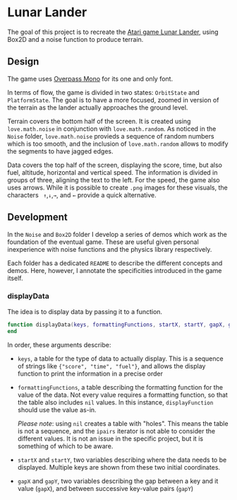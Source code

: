 # Lunar Lander

The goal of this project is to recreate the [Atari game Lunar Lander](<https://en.wikipedia.org/wiki/Lunar_Lander_(1979_video_game)>), using Box2D and a noise function to produce terrain.

## Design

The game uses [Overpass Mono](https://fonts.google.com/specimen/Overpass+Mono) for its one and only font.

In terms of flow, the game is divided in two states: `OrbitState` and `PlatformState`. The goal is to have a more focused, zoomed in version of the terrain as the lander actually approaches the ground level.

Terrain covers the bottom half of the screen. It is created using `love.math.noise` in conjunction with `love.math.random`. As noticed in the `Noise` folder, `love.math.noise` provieds a sequence of random numbers which is too smooth, and the inclusion of `love.math.random` allows to modify the segments to have jagged edges.

Data covers the top half of the screen, displaying the score, time, but also fuel, altitude, horizontal and vertical speed. The information is divided in groups of three, aligning the text to the left. For the speed, the game also uses arrows. While it is possible to create `.png` images for these visuals, the characters ` ↑`,`↓`,`→`, and `←` provide a quick alternative.

## Development

In the `Noise` and `Box2D` folder I develop a series of demos which work as the foundation of the eventual game. These are useful given personal inexperience with noise functions and the physics library respectively.

Each folder has a dedicated `README` to describe the different concepts and demos. Here, however, I annotate the specificities introduced in the game itself.

### displayData

The idea is to display data by passing it to a function.

```lua
function displayData(keys, formattingFunctions, startX, startY, gapX, gapY)
end
```

In order, these arguments describe:

- `keys`, a table for the type of data to actually display. This is a sequence of strings like `{"score", "time", "fuel"}`, and allows the display function to print the information in a precise order

- `formattingFunctions`, a table describing the formatting function for the value of the data. Not every value requires a formatting function, so that the table also includes `nil` values. In this instance, `displayFunction` should use the value as-in.

  _Please note_: using `nil` creates a table with "holes". This means the table is not a sequence, and the `ipairs` iterator is not able to consider the different values. It is not an issue in the specific project, but it is something of which to be aware.

- `startX` and `startY`, two variables describing where the data needs to be displayed. Multiple keys are shown from these two initial coordinates.

- `gapX` and `gapY`, two variables describing the gap between a key and it value (`gapX`), and between successive key-value pairs (`gapY`)
